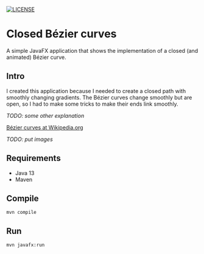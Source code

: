 [![LICENSE](https://img.shields.io/github/license/Vonvikken/Closed-Bezier.svg)](https://github.com/Vonvikken/Closed-Bezier/blob/master/LICENSE)

# Closed Bézier curves
A simple JavaFX application that shows the implementation of a closed (and animated) Bézier curve.

## Intro
I created this application because I needed to create a closed path with smoothly changing gradients. The Bézier curves
change smoothly but are open, so I had to make some tricks to make their ends link smoothly.

_TODO: some other explanation_

[Bézier curves at Wikipedia.org](https://en.wikipedia.org/wiki/B%C3%A9zier_curve)

_TODO: put images_

## Requirements
* Java 13
* Maven

## Compile
`mvn compile`

## Run
`mvn javafx:run`
